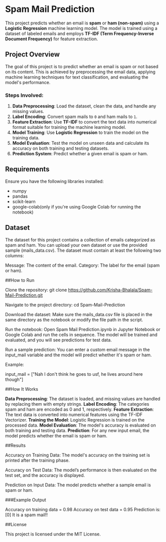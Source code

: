 # Spam Mail Prediction

This project predicts whether an email is **spam** or **ham (non-spam)** using a **Logistic Regression** machine learning model. The model is trained using a dataset of labeled emails and employs **TF-IDF (Term Frequency-Inverse Document Frequency)** for feature extraction.

## Project Overview

The goal of this project is to predict whether an email is spam or not based on its content. This is achieved by preprocessing the email data, applying machine learning techniques for text classification, and evaluating the model's performance.

### Steps Involved:
1. **Data Preprocessing**: Load the dataset, clean the data, and handle any missing values.
2. **Label Encoding**: Convert spam mails to `0` and ham mails to `1`.
3. **Feature Extraction**: Use **TF-IDF** to convert the text data into numerical format suitable for training the machine learning model.
4. **Model Training**: Use **Logistic Regression** to train the model on the training data.
5. **Model Evaluation**: Test the model on unseen data and calculate its accuracy on both training and testing datasets.
6. **Prediction System**: Predict whether a given email is spam or ham.

## Requirements

Ensure you have the following libraries installed:
- numpy
- pandas
- scikit-learn
- google-colab(only if you're using Google Colab for running the notebook)

## Dataset

The dataset for this project contains a collection of emails categorized as spam and ham. You can upload your own dataset or use the provided sample (mails_data.csv). The dataset must contain at least the following two columns:

Message: The content of the email.
Category: The label for the email (spam or ham).

##How to Run

Clone the repository:
git clone https://github.com/Krisha-Bhalala/Spam-Mail-Prediction.git

Navigate to the project directory:
cd Spam-Mail-Prediction

Download the dataset: Make sure the mails_data.csv file is placed in the same directory as the notebook or modify the file path in the script.

Run the notebook: Open Spam Mail Prediction.ipynb in Jupyter Notebook or Google Colab and run the cells in sequence. The model will be trained and evaluated, and you will see predictions for test data.

Run a sample prediction: You can enter a custom email message in the input_mail variable and the model will predict whether it's spam or ham.

Example:

input_mail = ["Nah I don't think he goes to usf, he lives around here though"]

##How It Works

**Data Preprocessing**: The dataset is loaded, and missing values are handled by replacing them with empty strings.
**Label Encoding**: The categories spam and ham are encoded as 0 and 1, respectively.
**Feature Extraction**: The text data is converted into numerical features using the TF-IDF Vectorizer.
**Training the Model**: Logistic Regression is trained on the processed data.
**Model Evaluation**: The model's accuracy is evaluated on both training and testing data.
**Prediction**: For any new input email, the model predicts whether the email is spam or ham.

##Results

Accuracy on Training Data: The model's accuracy on the training set is printed after the training phase.

Accuracy on Test Data: The model’s performance is then evaluated on the test set, and the accuracy is displayed.

Prediction on Input Data: The model predicts whether a sample email is spam or ham.

###Example Output

Accuracy on training data = 0.98
Accuracy on test data = 0.95
Prediction is: [0]
It is a spam mail!!

##License

This project is licensed under the MIT License.
